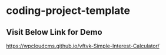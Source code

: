 # coding-project-template
## Visit Below Link for Demo
https://wpcloudcms.github.io/vftvk-Simple-Interest-Calculator/
